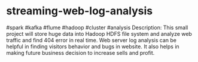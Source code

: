 # streaming-web-log-analysis
#spark #kafka #flume #hadoop #cluster #analysis 
Description: This small project will store huge data into Hadoop HDFS file system and analyze web traffic and find 404 error in real time.
Web server log analysis can be helpful in finding visitors behavior and bugs in website. It also helps in making future business decision to increase sells and profit.
